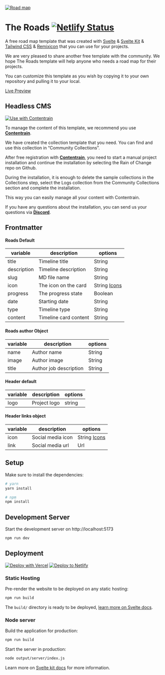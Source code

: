 [![Road map](https://imagedelivery.net/yx26LyQGM_miwnGU8RnEaw/d524cef2-ba62-492f-6f7a-acd55ea3df00/public)](https://change-log-red.vercel.app/)

# The Roads [![Netlify Status](https://api.netlify.com/api/v1/badges/2ac7f365-d2c9-4174-9814-9e5e6361f1fc/deploy-status)](https://app.netlify.com/sites/contentrain-the-roads/deploys)

A free road map template that was created with [Svelte](https://svelte.dev/) & [Svelte Kit](https://kit.svelte.dev/) & [Tailwind CSS](https://tailwindcss.com//) & [Remixicon](https://remixicon.com/) that you can use for your projects.

We are very pleased to share another free template with the community. We hope The Roads template will help anyone who needs a road map for their projects.

You can customize this template as you wish by copying it to your own repository and pulling it to your local.

[Live Preview](https://contentrain-the-roads.netlify.app/)

## Headless CMS
[![Use with Contentrain](https://imagedelivery.net/yx26LyQGM_miwnGU8RnEaw/721c176e-f4b1-4495-1d6c-87a4b9ffa100/public)](https://app.contentrain.io)


To manage the content of this template, we recommend you use [**Contentrain**](https://contentrain.io).

We have created the collection template that you need. You can find and use this collection in “Community Collections”.

After free registration with [**Contentrain**](https://contentrain.io), you need to start a manual project installation and continue the installation by selecting the Rain of Change repo on Github.

During the installation, it is enough to delete the sample collections in the Collections step, select the Logs collection from the Community Collections section and complete the installation.

This way you can easily manage all your content with Contentrain.

If you have any questions about the installation, you can send us your questions via [**Discord**](https://discord.gg/4db2PjWYtG).


## Frontmatter
#### Roads Default
|variable|description|options|
|-|-|-|
|title|Timeline title |String|
|description|Timeline description |String|
|slug|MD file name |String|
|icon| The icon on the card |String [Icons](https://remixicon.com/)|
|progress|The progress state |Boolean|
|date| Starting date |String|
|type| Timeline type  |String|
|content| Timeline card content |String|

#### Roads author Object
|variable|description|options|
|-|-|-|
|name| Author name | String|
|image| Author image| String|
|title| Author job description | String|

#### Header default
|variable|description|options|
|-|-|-|
|logo| Project logo |string|

#### Header links object
|variable|description|options|
|-|-|-|
|icon| Social media icon |String [Icons](https://remixicon.com/)|
|link| Social media url |Url|

## Setup

Make sure to install the dependencies:

```bash
# yarn
yarn install

# npm
npm install
```

## Development Server

Start the development server on http://localhost:5173

```bash
npm run dev
```

## Deployment

[![Deploy with Vercel](https://vercel.com/button)](https://vercel.com/new/clone?repository-url=https://github.com/Contentrain/road-map-template) [![Deploy to Netlify](https://www.netlify.com/img/deploy/button.svg)](https://app.netlify.com/start/deploy?repository=https://github.com/Contentrain/road-map-template)


### Static Hosting

Pre-render the website to be deployed on any static hosting:

```bash
npm run build
```

The `build/` directory is ready to be deployed, [learn more on Svelte docs](https://kit.svelte.dev/docs/adapters#supported-environments-static-sites).

### Node server

Build the application for production:

```bash
npm run build
```

Start the server in production:

```bash
node output/server/index.js
```

Learn more on [Svelte kit docs](https://kit.svelte.dev/docs/adapters) for more information.
